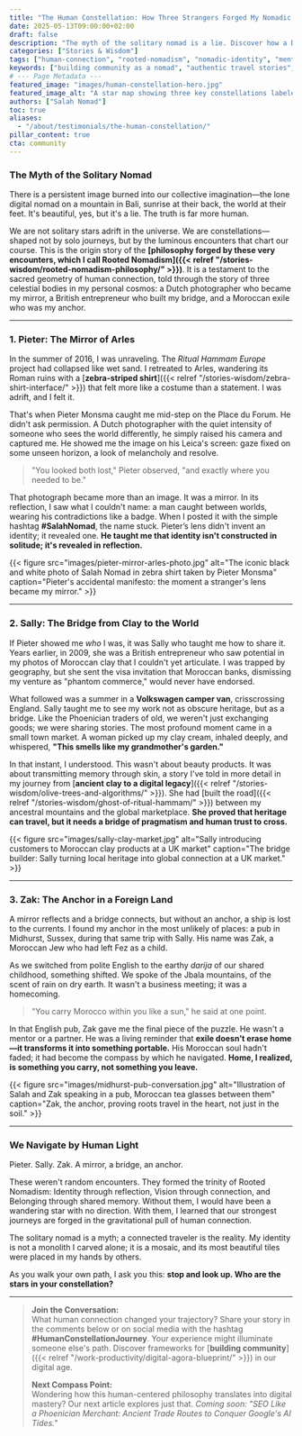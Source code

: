 ```yaml
---
title: "The Human Constellation: How Three Strangers Forged My Nomadic Identity"
date: 2025-05-13T09:00:00+02:00
draft: false
description: "The myth of the solitary nomad is a lie. Discover how a Dutch photographer, a British entrepreneur, and a Moroccan exile became the stars that guided my journey from wandering to rootedness."
categories: ["Stories & Wisdom"]
tags: ["human-connection", "rooted-nomadism", "nomadic-identity", "mentorship", "cultural-exchange", "serendipity", "storytelling"]
keywords: ["building community as a nomad", "authentic travel stories", "cross-cultural friendship", "how human connections shape identity", "Salah Nomad story", "the power of serendipity in travel"]
# --- Page Metadata ---
featured_image: "images/human-constellation-hero.jpg"
featured_image_alt: "A star map showing three key constellations labeled 'Pieter - Mirror', 'Sally - Bridge', and 'Zak - Anchor', against a backdrop of olive trees and digital circuitry."
authors: ["Salah Nomad"]
toc: true
aliases:
  - "/about/testimonials/the-human-constellation/"
pillar_content: true
cta: community
---
```


### The Myth of the Solitary Nomad

There is a persistent image burned into our collective imagination—the lone digital nomad on a mountain in Bali, sunrise at their back, the world at their feet. It's beautiful, yes, but it's a lie. The truth is far more human.

We are not solitary stars adrift in the universe. We are constellations—shaped not by solo journeys, but by the luminous encounters that chart our course. This is the origin story of the **[philosophy forged by these very encounters, which I call Rooted Nomadism]({{< relref "/stories-wisdom/rooted-nomadism-philosophy/" >}})**. It is a testament to the sacred geometry of human connection, told through the story of three celestial bodies in my personal cosmos: a Dutch photographer who became my mirror, a British entrepreneur who built my bridge, and a Moroccan exile who was my anchor.

---

### 1. Pieter: The Mirror of Arles

In the summer of 2016, I was unraveling. The *Ritual Hammam Europe* project had collapsed like wet sand. I retreated to Arles, wandering its Roman ruins with a [**zebra-striped shirt**]({{< relref "/stories-wisdom/zebra-shirt-interface/" >}}) that felt more like a costume than a statement. I was adrift, and I felt it.

That's when Pieter Monsma caught me mid-step on the Place du Forum. He didn't ask permission. A Dutch photographer with the quiet intensity of someone who sees the world differently, he simply raised his camera and captured me. He showed me the image on his Leica's screen: gaze fixed on some unseen horizon, a look of melancholy and resolve.

> "You looked both lost," Pieter observed, "and exactly where you needed to be."

That photograph became more than an image. It was a mirror. In its reflection, I saw what I couldn't name: a man caught between worlds, wearing his contradictions like a badge. When I posted it with the simple hashtag **#SalahNomad**, the name stuck. Pieter’s lens didn't invent an identity; it revealed one. **He taught me that identity isn't constructed in solitude; it's revealed in reflection.**

{{< figure src="images/pieter-mirror-arles-photo.jpg" alt="The iconic black and white photo of Salah Nomad in zebra shirt taken by Pieter Monsma" caption="Pieter's accidental manifesto: the moment a stranger's lens became my mirror." >}}

---

### 2. Sally: The Bridge from Clay to the World

If Pieter showed me *who* I was, it was Sally who taught me how to share it. Years earlier, in 2009, she was a British entrepreneur who saw potential in my photos of Moroccan clay that I couldn't yet articulate. I was trapped by geography, but she sent the visa invitation that Moroccan banks, dismissing my venture as "phantom commerce," would never have endorsed.

What followed was a summer in a **Volkswagen camper van**, crisscrossing England. Sally taught me to see my work not as obscure heritage, but as a bridge. Like the Phoenician traders of old, we weren't just exchanging goods; we were sharing stories. The most profound moment came in a small town market. A woman picked up my clay cream, inhaled deeply, and whispered, **"This smells like my grandmother's garden."**

In that instant, I understood. This wasn't about beauty products. It was about transmitting memory through skin, a story I've told in more detail in my journey from [**ancient clay to a digital legacy**]({{< relref "/stories-wisdom/olive-trees-and-algorithms/" >}}). She had [built the road]({{< relref "/stories-wisdom/ghost-of-ritual-hammam/" >}}) between my ancestral mountains and the global marketplace. **She proved that heritage can travel, but it needs a bridge of pragmatism and human trust to cross.**

{{< figure src="images/sally-clay-market.jpg" alt="Sally introducing customers to Moroccan clay products at a UK market" caption="The bridge builder: Sally turning local heritage into global connection at a UK market." >}}

---

### 3. Zak: The Anchor in a Foreign Land

A mirror reflects and a bridge connects, but without an anchor, a ship is lost to the currents. I found my anchor in the most unlikely of places: a pub in Midhurst, Sussex, during that same trip with Sally. His name was Zak, a Moroccan Jew who had left Fez as a child.

As we switched from polite English to the earthy *darija* of our shared childhood, something shifted. We spoke of the Jbala mountains, of the scent of rain on dry earth. It wasn't a business meeting; it was a homecoming.

> "You carry Morocco within you like a sun," he said at one point.

In that English pub, Zak gave me the final piece of the puzzle. He wasn't a mentor or a partner. He was a living reminder that **exile doesn't erase home—it transforms it into something portable.** His Moroccan soul hadn't faded; it had become the compass by which he navigated. **Home, I realized, is something you carry, not something you leave.**

{{< figure src="images/midhurst-pub-conversation.jpg" alt="Illustration of Salah and Zak speaking in a pub, Moroccan tea glasses between them" caption="Zak, the anchor, proving roots travel in the heart, not just in the soil." >}}

---

### We Navigate by Human Light

Pieter. Sally. Zak. A mirror, a bridge, an anchor.

These weren't random encounters. They formed the trinity of Rooted Nomadism: Identity through reflection, Vision through connection, and Belonging through shared memory. Without them, I would have been a wandering star with no direction. With them, I learned that our strongest journeys are forged in the gravitational pull of human connection.

The solitary nomad is a myth; a connected traveler is the reality. My identity is not a monolith I carved alone; it is a mosaic, and its most beautiful tiles were placed in my hands by others.

As you walk your own path, I ask you this: **stop and look up. Who are the stars in your constellation?**

---
> **Join the Conversation:**  
> What human connection changed your trajectory? Share your story in the comments below or on social media with the hashtag **#HumanConstellationJourney**. Your experience might illuminate someone else's path. Discover frameworks for [**building community**]({{< relref "/work-productivity/digital-agora-blueprint/" >}}) in our digital age.
> 
> **Next Compass Point:**  
> Wondering how this human-centered philosophy translates into digital mastery? Our next article explores just that. *Coming soon: "SEO Like a Phoenician Merchant: Ancient Trade Routes to Conquer Google's AI Tides."*